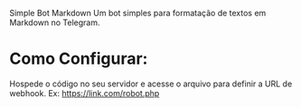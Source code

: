 Simple Bot Markdown
Um bot simples para formatação de textos em Markdown no Telegram.

# Como Configurar:
Hospede o código no seu servidor e acesse o arquivo para definir a URL de webhook.
Ex: https://link.com/robot.php
